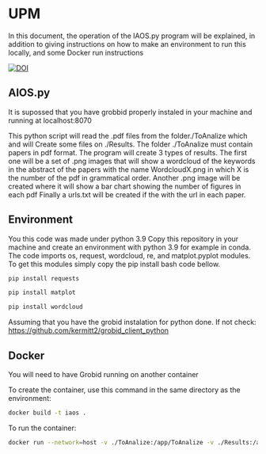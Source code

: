 # UPM
In this document, the operation of the IAOS.py program will be explained, in addition to giving instructions on how to make an environment to run this locally, 
and some Docker run instructions

[![DOI](https://zenodo.org/badge/598232222.svg)](https://zenodo.org/badge/latestdoi/598232222)
## AIOS.py

It is supossed that you have grobbid properly instaled in your machine and running at localhost:8070

This python script will read the .pdf files from the folder./ToAnalize which and will Create some files on ./Results. The folder ./ToAnalize must contain papers in pdf format. The program will create 3 types of results. 
The first one will be a set of .png images that will show a wordcloud of the keywords in the abstract of the papers with the name WordcloudX.png in which X is the number of the pdf in grammatical order. 
Another .png image will be created where it will show a bar chart showing the number of figures in each pdf
Finally a urls.txt will be created if the with the url in each paper.

## Environment

You this code was made under python 3.9 
Copy this repository in your machine and create an environment with python 3.9 for example in conda.
The code imports os, request, wordcloud, re, and matplot.pyplot modules. To get this modules simply copy the pip install bash code bellow.


```bash
pip install requests
```
```bash
pip install matplot
```
```bash
pip install wordcloud
```

Assuming that you have the grobid instalation for python done. If not check: https://github.com/kermitt2/grobid_client_python

## Docker
You will need to have Grobid running on another container

To create the container, use this command in the same directory as the environment:
```bash
docker build -t iaos .
```

To run the container:
```bash
docker run --network=host -v ./ToAnalize:/app/ToAnalize -v ./Results:/app/Results iaos
```


